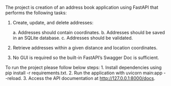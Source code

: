 The project is creation of an address book application using FastAPI that performs the following tasks:

1) Create, update, and delete addresses:

    a. Addresses should contain coordinates.
    b. Addresses should be saved in an SQLite database.
    c. Addresses should be validated.
2) Retrieve addresses within a given distance and location coordinates.

3) No GUI is required so the built-in FastAPI’s Swagger Doc is sufficient.

To run the project please follow below steps:
    1. Install dependencies using pip install -r requirements.txt.
    2. Run the application with uvicorn main:app --reload.
    3. Access the API documentation at http://127.0.0.1:8000/docs.
